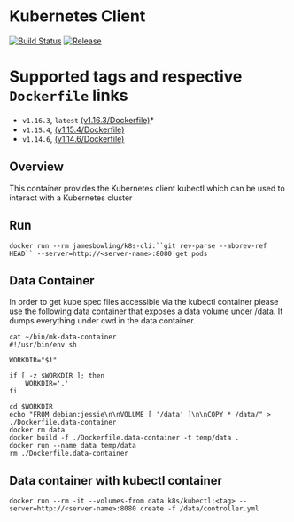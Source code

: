 # Kubernetes Client

[![Build Status](https://travis-ci.org/vsential/k8s-cli.svg?branch=master)](https://travis-ci.org/vsential/k8s-cli)
[![Release](https://img.shields.io/github/v/release/vsential/k8s-cli?style=plastic)](https://github.com/vsential/k8s-cli/releases)

# Supported tags and respective `Dockerfile` links
* `v1.16.3`, `latest`    [(v1.16.3/Dockerfile)](https://github.com/vsential/k8s-cli/blob/v1.16.3/Dockerfile)*
* `v1.15.4`,    [(v1.15.4/Dockerfile)](https://github.com/vsential/k8s-cli/blob/v1.15.4/Dockerfile)
* `v1.14.6`,    [(v1.14.6/Dockerfile)](https://github.com/vsential/k8s-cli/blob/v1.14.6/Dockerfile)


## Overview
This container provides the Kubernetes client kubectl which can be used to interact with a Kubernetes cluster

## Run
`docker run --rm jamesbowling/k8s-cli:``git rev-parse --abbrev-ref HEAD`` --server=http://<server-name>:8080 get pods`

## Data Container

In order to get kube spec files accessible via the kubectl container please use the following data container that exposes a data volume under /data. It dumps everything under cwd in the data container.

```
cat ~/bin/mk-data-container 
#!/usr/bin/env sh

WORKDIR="$1"

if [ -z $WORKDIR ]; then
    WORKDIR='.'
fi

cd $WORKDIR
echo "FROM debian:jessie\n\nVOLUME [ '/data' ]\n\nCOPY * /data/" > ./Dockerfile.data-container
docker rm data
docker build -f ./Dockerfile.data-container -t temp/data .
docker run --name data temp/data
rm ./Dockerfile.data-container
```

## Data container with kubectl container
```
docker run --rm -it --volumes-from data k8s/kubectl:<tag> --server=http://<server-name>:8080 create -f /data/controller.yml
```
